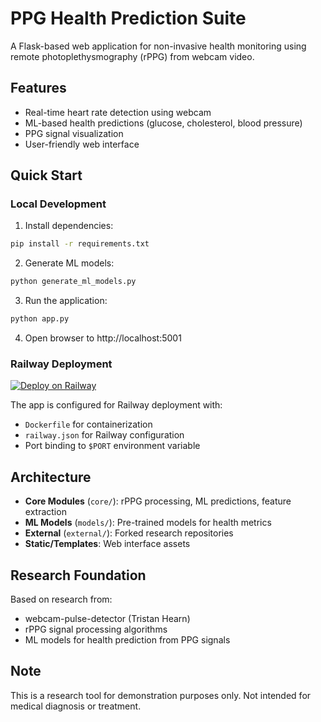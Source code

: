 # PPG Health Prediction Suite

A Flask-based web application for non-invasive health monitoring using remote photoplethysmography (rPPG) from webcam video.

## Features

- Real-time heart rate detection using webcam
- ML-based health predictions (glucose, cholesterol, blood pressure)
- PPG signal visualization
- User-friendly web interface

## Quick Start

### Local Development

1. Install dependencies:
```bash
pip install -r requirements.txt
```

2. Generate ML models:
```bash
python generate_ml_models.py
```

3. Run the application:
```bash
python app.py
```

4. Open browser to http://localhost:5001

### Railway Deployment

[![Deploy on Railway](https://railway.app/button.svg)](https://railway.app/new/template)

The app is configured for Railway deployment with:
- `Dockerfile` for containerization
- `railway.json` for Railway configuration
- Port binding to `$PORT` environment variable

## Architecture

- **Core Modules** (`core/`): rPPG processing, ML predictions, feature extraction
- **ML Models** (`models/`): Pre-trained models for health metrics
- **External** (`external/`): Forked research repositories
- **Static/Templates**: Web interface assets

## Research Foundation

Based on research from:
- webcam-pulse-detector (Tristan Hearn)
- rPPG signal processing algorithms
- ML models for health prediction from PPG signals

## Note

This is a research tool for demonstration purposes only. Not intended for medical diagnosis or treatment.
